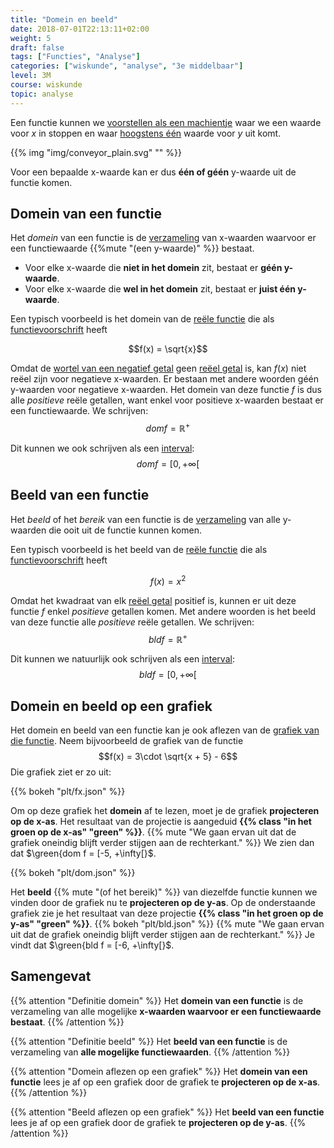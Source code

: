 ```yaml
---
title: "Domein en beeld"
date: 2018-07-01T22:13:11+02:00
weight: 5
draft: false
tags: ["Functies", "Analyse"]
categories: ["wiskunde", "analyse", "3e middelbaar"]
level: 3M
course: wiskunde
topic: analyse
---
```

Een functie kunnen we [voorstellen als een machientje](../intro) waar we een
waarde voor $x$ in stoppen en waar [hoogstens één](../intro#samengevat) waarde
voor $y$ uit komt.

{{% img "img/conveyor_plain.svg" "" %}}

Voor een bepaalde x-waarde kan er dus **één of géén** y-waarde uit de
functie komen.

## Domein van een functie
Het *domein* van een functie is de [verzameling](../../verzamelingen/verzamelingen)
van x-waarden waarvoor er een functiewaarde {{%mute "(een y-waarde)" %}} bestaat.

* Voor elke x-waarde die **niet in het domein** zit, bestaat er **géén
y-waarde**.
* Voor elke x-waarde die **wel in het domein** zit, bestaat er **juist één
y-waarde**.

Een typisch voorbeeld is het domein van de [reële functie](../reele_functies) die als
[functievoorschrift](../voorschrift) heeft

$$f(x) = \sqrt{x}$$

Omdat de [wortel van een negatief
getal](../../rekenen/vierkantswortel#vierkantswortel-van-een-negatief-getal)
geen [reëel getal](../../verzamelingen/reele_getallen) is, kan $f(x)$ niet reëel zijn 
voor negatieve x-waarden. Er bestaan met andere woorden géén y-waarden
 voor negatieve x-waarden. 
Het domein
van deze functie $f$ is dus alle *positieve* reële getallen, want enkel voor
positieve x-waarden bestaat er een functiewaarde. We schrijven:
$$dom f = \mathbb{R}^+$$

Dit kunnen we ook schrijven als een [interval](../../verzamelingen/intervallen):
$$dom f = [0, +\infty[%]$$

## Beeld van een functie
Het *beeld* of het *bereik* van een functie is de [verzameling](../../verzamelingen/verzamelingen) 
van alle y-waarden die ooit uit de functie kunnen komen.

Een typisch voorbeeld is het beeld van de [reële functie](../reele_functies) die als
[functievoorschrift](../voorschrift) heeft

$$f(x) = x^2$$

Omdat het kwadraat van elk [reëel getal](../../verzamelingen/reele_getallen) positief is, kunnen er uit deze functie $f$ enkel *positieve* getallen komen. Met andere woorden is het beeld van deze functie alle *positieve* reële getallen. We schrijven:
$$bld f = \mathbb{R}^+$$

Dit kunnen we natuurlijk ook schrijven als een [interval](../../verzamelingen/intervallen):
$$bld f = [0, +\infty[%]$$

## Domein en beeld op een grafiek
Het domein en beeld van een functie kan je ook aflezen van de [grafiek van die
functie](../grafiek). Neem bijvoorbeeld de grafiek van de functie 
$$f(x) = 3\cdot \sqrt{x + 5} - 6$$
Die grafiek ziet er zo uit:

{{% bokeh "plt/fx.json" %}}

Om op deze grafiek het **domein** af te lezen, moet je de grafiek **projecteren
op de x-as**.  Het resultaat van de projectie
is aangeduid **{{% class "in het groen op de x-as" "green" %}}**.
{{% mute "We gaan ervan uit dat de grafiek oneindig blijft verder stijgen aan de rechterkant." %}}
We zien dan dat $\green{dom f = [-5, +\infty[}$.

{{% bokeh "plt/dom.json" %}}


Het **beeld** {{% mute "(of het bereik)" %}} van diezelfde functie kunnen we
vinden door de grafiek nu te **projecteren op de y-as**. Op de onderstaande
grafiek zie je het resultaat van deze projectie
**{{% class "in het groen op de y-as" "green" %}}**.
{{% bokeh "plt/bld.json" %}}
{{% mute "We gaan ervan uit dat de grafiek oneindig blijft verder stijgen aan de rechterkant." %}}
Je vindt dat $\green{bld f = [-6, +\infty[}$.

## Samengevat
{{% attention "Definitie domein" %}}
Het **domein van een functie** is de verzameling van alle mogelijke **x-waarden
waarvoor er een functiewaarde bestaat**.
{{% /attention %}}

{{% attention "Definitie beeld" %}}
Het **beeld van een functie** is de verzameling van **alle mogelijke functiewaarden**.
{{% /attention %}}
   
{{% attention "Domein aflezen op een grafiek" %}}
Het **domein van een functie** lees je af op een grafiek door de grafiek te **projecteren op de x-as**.
{{% /attention %}}

{{% attention "Beeld aflezen op een grafiek" %}}
Het **beeld van een functie** lees je af op een grafiek door de grafiek te **projecteren op de y-as**.
{{% /attention %}}
